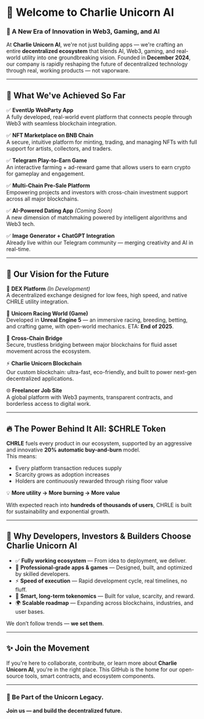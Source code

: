 # 👋 Welcome to Charlie Unicorn AI  
### 🦄 A New Era of Innovation in Web3, Gaming, and AI  

At **Charlie Unicorn AI**, we're not just building apps — we're crafting an entire **decentralized ecosystem** that blends AI, Web3, gaming, and real-world utility into one groundbreaking vision. Founded in **December 2024**, our company is rapidly reshaping the future of decentralized technology through real, working products — not vaporware.

---

## 🚀 What We've Achieved So Far

✅ **EventUp WebParty App**  
A fully developed, real-world event platform that connects people through Web3 with seamless blockchain integration.

✅ **NFT Marketplace on BNB Chain**  
A secure, intuitive platform for minting, trading, and managing NFTs with full support for artists, collectors, and traders.

✅ **Telegram Play-to-Earn Game**  
An interactive farming + ad-reward game that allows users to earn crypto for gameplay and engagement.

✅ **Multi-Chain Pre-Sale Platform**  
Empowering projects and investors with cross-chain investment support across all major blockchains.

✅ **AI-Powered Dating App** *(Coming Soon)*  
A new dimension of matchmaking powered by intelligent algorithms and Web3 tech.

✅ **Image Generator + ChatGPT Integration**  
Already live within our Telegram community — merging creativity and AI in real-time.

---

## 🧭 Our Vision for the Future

🔄 **DEX Platform** *(In Development)*  
A decentralized exchange designed for low fees, high speed, and native CHRLE utility integration.

🏇 **Unicorn Racing World (Game)**  
Developed in **Unreal Engine 5** — an immersive racing, breeding, betting, and crafting game, with open-world mechanics. ETA: **End of 2025**.

🔗 **Cross-Chain Bridge**  
Secure, trustless bridging between major blockchains for fluid asset movement across the ecosystem.

⚡ **Charlie Unicorn Blockchain**  
Our custom blockchain: ultra-fast, eco-friendly, and built to power next-gen decentralized applications.

🌐 **Freelancer Job Site**  
A global platform with Web3 payments, transparent contracts, and borderless access to digital work.

---

## 🔥 The Power Behind It All: $CHRLE Token

**CHRLE** fuels every product in our ecosystem, supported by an aggressive and innovative **20% automatic buy-and-burn** model.  
This means:  
- Every platform transaction reduces supply  
- Scarcity grows as adoption increases  
- Holders are continuously rewarded through rising floor value  

💡 **More utility → More burning → More value**

With expected reach into **hundreds of thousands of users**, CHRLE is built for sustainability and exponential growth.

---

## 💼 Why Developers, Investors & Builders Choose Charlie Unicorn AI

- ✅ **Fully working ecosystem** — From idea to deployment, we deliver.  
- 🧠 **Professional-grade apps & games** — Designed, built, and optimized by skilled developers.  
- ⚡ **Speed of execution** — Rapid development cycle, real timelines, no fluff.  
- 🔁 **Smart, long-term tokenomics** — Built for value, scarcity, and reward.  
- 🌍 **Scalable roadmap** — Expanding across blockchains, industries, and user bases.  

We don’t follow trends — **we set them**.

---

## ✨ Join the Movement

If you're here to collaborate, contribute, or learn more about **Charlie Unicorn AI**, you're in the right place. This GitHub is the home for our open-source tools, smart contracts, and ecosystem components.

---

### 🌈 Be Part of the Unicorn Legacy.  
**Join us — and build the decentralized future.**

